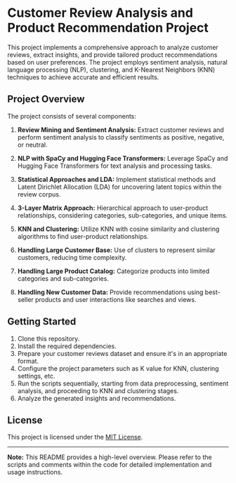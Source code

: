 # Customer Review Analysis and Product Recommendation Project

This project implements a comprehensive approach to analyze customer reviews, extract insights, and provide tailored product recommendations based on user preferences. The project employs sentiment analysis, natural language processing (NLP), clustering, and K-Nearest Neighbors (KNN) techniques to achieve accurate and efficient results.

## Project Overview

The project consists of several components:

1. **Review Mining and Sentiment Analysis:** Extract customer reviews and perform sentiment analysis to classify sentiments as positive, negative, or neutral.

2. **NLP with SpaCy and Hugging Face Transformers:** Leverage SpaCy and Hugging Face Transformers for text analysis and processing tasks.

3. **Statistical Approaches and LDA:** Implement statistical methods and Latent Dirichlet Allocation (LDA) for uncovering latent topics within the review corpus.

4. **3-Layer Matrix Approach:** Hierarchical approach to user-product relationships, considering categories, sub-categories, and unique items.

5. **KNN and Clustering:** Utilize KNN with cosine similarity and clustering algorithms to find user-product relationships.

6. **Handling Large Customer Base:** Use of clusters to represent similar customers, reducing time complexity.

7. **Handling Large Product Catalog:** Categorize products into limited categories and sub-categories.

8. **Handling New Customer Data:** Provide recommendations using best-seller products and user interactions like searches and views.

## Getting Started

1. Clone this repository.
2. Install the required dependencies.
3. Prepare your customer reviews dataset and ensure it's in an appropriate format.
4. Configure the project parameters such as K value for KNN, clustering settings, etc.
5. Run the scripts sequentially, starting from data preprocessing, sentiment analysis, and proceeding to KNN and clustering stages.
6. Analyze the generated insights and recommendations.


## License

This project is licensed under the [MIT License](LICENSE).

---

**Note:** This README provides a high-level overview. Please refer to the scripts and comments within the code for detailed implementation and usage instructions.
